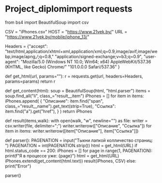 # Project_diplomimport requests
from bs4 import BeautifulSoup
import csv

CSV = "iPhones.csv"
HOST = "https://www.21vek.by/"
URL = "https://www.21vek.by/mobile/iphone_13/"

Headers = {"accept": "text/html,application/xhtml+xml,application/xml;q=0.9,image/avif,image/webp,image/apng,*/*;q=0.8,"
                     "application/signed-exchange;v=b3;q=0.9",
           "user-agent": "Mozilla/5.0 (Windows NT 10.0; Win64; x64) AppleWebKit/537.36 (KHTML, like Gecko) Chrome/"
                         "101.0.0.0 Safari/537.36"
           }


def get_html(url, params=""):
    r = requests.get(url, headers=Headers, params=params)
    return r


def get_content(html):
    soup = BeautifulSoup(html, "html.parser")
    items = soup.find_all("li", class_="result__item")
    iPhones = []
    for item in items:
        iPhones.append(
            {
                "Описание": item.find("span", class_="result__name").get_text(strip=True),
                "Ссылка": item.find("a").get("href"),
            }
        )
    return iPhones


def result(items,walk):
    with open(walk, "w", newline="") as file:
        writer = csv.writer(file, delimiter=";")
        writer.writerow(["Описание", "Ссылка"])
        for item in items:
            writer.writerow([item["Описание"], item["Ссылка"]])


def parser():
    PAGENATION = input("Тыкни лапкой колличество страниц: ")
    PAGENATION = int(PAGENATION.strip())
    html = get_html(URL)
    if html.status_code == 200:
        iPhones = []
        for page in range(1, PAGENATION):
            print(f"Я в процессе уже: {page}")
            html = get_html(URL)
            iPhones.extend(get_content(html.text))
            result(iPhones, CSV)
    else:
        print("Error")


parser()

